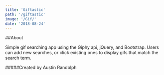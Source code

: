 ```yaml
---
title: 'Giftastic'
path: '/giftastic'
image: '/Gif/'
date: '2018-08-24'
---
```


##About

Simple gif searching app using the Giphy api, jQuery, and Bootstrap. Users can add new searches, or click existing ones to display gifs that match the search term.

#####Created by
Austin Randolph